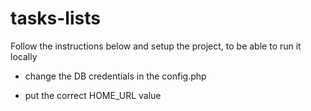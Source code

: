 # tasks-lists
Follow the instructions below and setup the project, to be able to run it locally

- change the DB credentials in the config.php

- put the correct HOME_URL value
